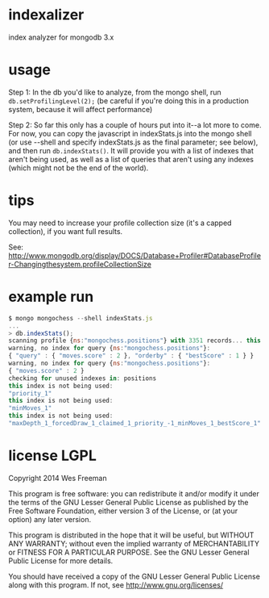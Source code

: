 indexalizer
===========

index analyzer for mongodb 3.x

usage
===========

Step 1: In the db you'd like to analyze, from the mongo shell, run `db.setProfilingLevel(2);`
(be careful if you're doing this in a production system, because it will affect performance)

Step 2: So far this only has a couple of hours put into it--a lot more to come. For now, you can copy the javascript in
indexStats.js into the mongo shell (or use --shell and specify indexStats.js as the final parameter; see below), and then run `db.indexStats()`. It will provide you with a list of indexes that aren't being used,
as well as a list of queries that aren't using any indexes (which might not be the end of the world).

tips
===========

You may need to increase your profile collection size (it's a capped collection), if you want full results.

See: http://www.mongodb.org/display/DOCS/Database+Profiler#DatabaseProfiler-Changingthesystem.profileCollectionSize

example run
===========

```JavaScript
$ mongo mongochess --shell indexStats.js
...
> db.indexStats();
scanning profile {ns:"mongochess.positions"} with 3351 records... this could take a while.
warning, no index for query {ns:"mongochess.positions"}:
{ "query" : { "moves.score" : 2 }, "orderby" : { "bestScore" : 1 } }
warning, no index for query {ns:"mongochess.positions"}:
{ "moves.score" : 2 }
checking for unused indexes in: positions
this index is not being used:
"priority_1"
this index is not being used:
"minMoves_1"
this index is not being used:
"maxDepth_1_forcedDraw_1_claimed_1_priority_-1_minMoves_1_bestScore_1"
```

license LGPL
===========
Copyright 2014 Wes Freeman

This program is free software: you can redistribute it and/or modify it under the terms of the GNU Lesser General Public License as published by the Free Software Foundation, either version 3 of the License, or (at your option) any later version.

This program is distributed in the hope that it will be useful, but WITHOUT ANY WARRANTY; without even the implied warranty of MERCHANTABILITY or FITNESS FOR A PARTICULAR PURPOSE. See the GNU Lesser General Public License for more details.

You should have received a copy of the GNU Lesser General Public License along with this program. If not, see http://www.gnu.org/licenses/

